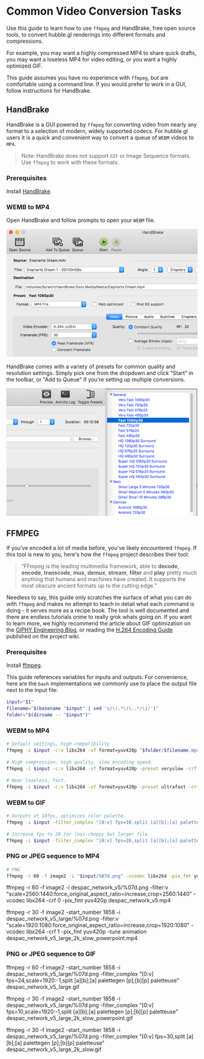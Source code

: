 # Common Video Conversion Tasks

Use this guide to learn how to use `ffmpeg` and HandBrake, free open source tools, to convert hubble.gl renderings into different formats and compressions.

For example, you may want a highly compressed MP4 to share quick drafts, you may want a loseless MP4 for video editing, or you want a highly optimized GIF. 

This guide assumes you have no experience with `ffmpeg`, but are comfortable using a command line. If you would prefer to work in a GUI, follow instructions for HandBrake.

## HandBrake

HandBrake is a GUI powered by `ffmpeg` for converting video from nearly any format to a selection of modern, widely supported codecs. For hubble.gl users it is a quick and convenient way to convert a queue of `WEBM` videos to `MP4`. 

> Note: HandBrake does not support `GIF` or Image Sequence formats. Use `ffmpeg` to work with these formats.

### Prerequisites

Install [HandBrake](https://handbrake.fr/).

### WEMB to MP4

Open HandBrake and follow prompts to open your `WEBM` file. 

<img src="/images/handbrake_main.png" alt="HandBrake Main Screen" width="600px"/>


HandBrake comes with a variety of presets for common quality and resolution settings. Simply pick one from the dropdown and click "Start" in the toolbar, or "Add to Queue" if you're setting up multiple conversions.

<img src="/images/handbrake_presets.png" alt="HandBrake Presets Menu" width="600px"/>

## FFMPEG

If you've encoded a lot of media before, you've likely encountered `ffmpeg`. If this tool is new to you, here's how the `ffmpeg` project describes their tool:

> “FFmpeg is the leading multimedia framework, able to **decode**, **encode**, **transcode**, **mux**, **demux**, **stream**, **filter** and **play** pretty much anything that humans and machines have created. It supports the most obscure ancient formats up to the cutting edge.”

Needless to say, this guide only scratches the surface of what you can do with `ffmpeg` and makes no attempt to teach in detail what each command is doing - it serves more as a recipe book. The tool is well documented and there are endless tutorials onine to really grok whats going on. If you want to learn more, we highly recommend the article about GIF optimization on the [GIPHY Engineering Blog](https://engineering.giphy.com/how-to-make-gifs-with-ffmpeg/), or reading the [H.264 Encoding Guide](https://trac.ffmpeg.org/wiki/Encode/H.264) published on the project wiki.

### Prerequisites

Install [ffmpeg](https://ffmpeg.org/download.html).

This guide references variables for inputs and outputs. For convenience, here are the `bash` implementations we commonly use to place the output file next to the input file:

```bash
input="$1"
filename="$(basename "$input" | sed 's/\(.*\)\..*/\1/')"
folder="$(dirname -- "$input")"
```

### WEBM to MP4

```bash
# Default settings, high compatibility
ffmpeg -i $input -c:v libx264 -vf format=yuv420p "$folder/$filename.mp4"
```

```bash
# High compression, high quality, slow encoding speed.
ffmpeg -i $input -c:v libx264 -vf format=yuv420p -preset veryslow -crf 17  "$folder/$filename.mp4"
```

```bash
# Near loseless, fast.
ffmpeg -i $input -c:v libx264 -vf format=yuv420p -preset ultrafast -crf 1  "$folder/$filename.mp4"
```

### WEBM to GIF

```bash
# Outputs at 10fps, optimizes color palette.
ffmpeg -i $input -filter_complex "[0:v] fps=10,split [a][b];[a] palettegen [p];[b][p] paletteuse" "$folder/$filename.gif"
```

```bash
# Increase fps to 20 for less-choppy but larger file.
ffmpeg -i $input -filter_complex "[0:v] fps=20,split [a][b];[a] palettegen [p];[b][p] paletteuse" "$folder/$filename.gif"
```

### PNG or JPEG sequence to MP4

```bash
# PNG
ffmpeg -r 60 -f image2 -i "$input/%07d.png" -vcodec libx264 -pix_fmt yuv420p -filter:v "crop=3840:2160:0:0" -crf 0  "$outfile.mp4"
```

ffmpeg -r 60 -f image2 -i despac_network_v5/%07d.png -filter:v "scale=2560:1440:force_original_aspect_ratio=increase,crop=2560:1440" -vcodec libx264 -crf 0 -pix_fmt yuv420p despac_network_v5.mp4

ffmpeg -r 30 -f image2 -start_number 1858 -i despac_network_v5_large/%07d.png -filter:v "scale=1920:1080:force_original_aspect_ratio=increase,crop=1920:1080" -vcodec libx264 -crf 1 -pix_fmt yuv420p -tune animation despac_network_v5_large_2k_slow_powerpoint.mp4


### PNG or JPEG sequence to GIF

ffmpeg -r 60 -f image2 -start_number 1858 -i despac_network_v5_large/%07d.png -filter_complex "[0:v] fps=24,scale=1920:-1,split [a][b];[a] palettegen [p];[b][p] paletteuse" despac_network_v5_large.gif

ffmpeg -r 30 -f image2 -start_number 1858 -i despac_network_v5_large/%07d.png -filter_complex "[0:v] fps=10,scale=1920:-1,split [a][b];[a] palettegen [p];[b][p] paletteuse" despac_network_v5_large_2k_slow_powerpoint.gif

ffmpeg -r 30 -f image2 -start_number 1858 -i despac_network_v5_large/%07d.png -filter_complex "[0:v] fps=30,split [a][b];[a] palettegen [p];[b][p] paletteuse" despac_network_v5_large_2k_slow.gif
